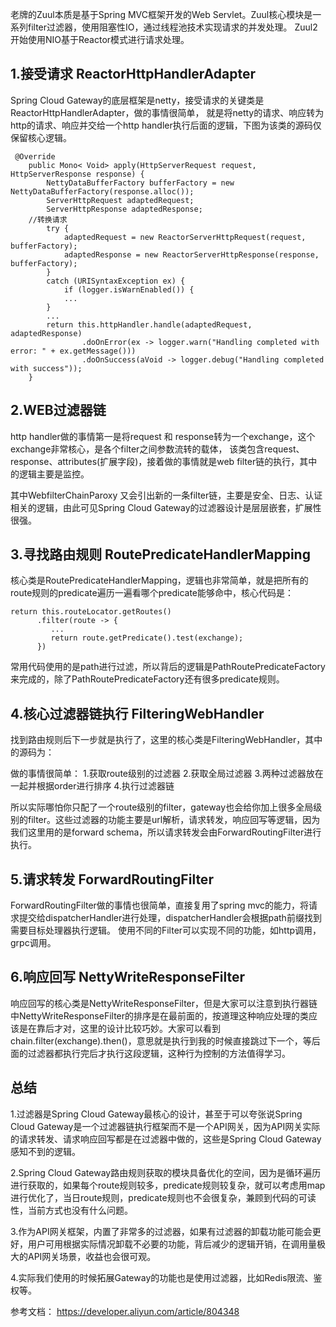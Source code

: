 
老牌的Zuul本质是基于Spring MVC框架开发的Web Servlet。Zuul核心模块是一系列filter过滤器，使用阻塞性IO，通过线程池技术实现请求的并发处理。
Zuul2开始使用NIO基于Reactor模式进行请求处理。

## 1.接受请求 ReactorHttpHandlerAdapter
Spring Cloud Gateway的底层框架是netty，接受请求的关键类是ReactorHttpHandlerAdapter，做的事情很简单，
就是将netty的请求、响应转为http的请求、响应并交给一个http handler执行后面的逻辑，下图为该类的源码仅保留核心逻辑。

```shell script
 @Override
    public Mono< Void> apply(HttpServerRequest request, HttpServerResponse response) {
        NettyDataBufferFactory bufferFactory = new NettyDataBufferFactory(response.alloc());
        ServerHttpRequest adaptedRequest;
        ServerHttpResponse adaptedResponse;
    //转换请求
        try {
            adaptedRequest = new ReactorServerHttpRequest(request, bufferFactory);
            adaptedResponse = new ReactorServerHttpResponse(response, bufferFactory);
        }
        catch (URISyntaxException ex) {
            if (logger.isWarnEnabled()) {
            ...
        }
        ...
        return this.httpHandler.handle(adaptedRequest, adaptedResponse)
                .doOnError(ex -> logger.warn("Handling completed with error: " + ex.getMessage()))
                .doOnSuccess(aVoid -> logger.debug("Handling completed with success"));
    }
```

## 2.WEB过滤器链 
http handler做的事情第一是将request 和 response转为一个exchange，这个exchange非常核心，是各个filter之间参数流转的载体，
该类包含request、response、attributes(扩展字段)，接着做的事情就是web filter链的执行，其中的逻辑主要是监控。

其中WebfilterChainParoxy 又会引出新的一条filter链，主要是安全、日志、认证相关的逻辑，由此可见Spring Cloud Gateway的过滤器设计是层层嵌套，扩展性很强。


## 3.寻找路由规则 RoutePredicateHandlerMapping
核心类是RoutePredicateHandlerMapping，逻辑也非常简单，就是把所有的route规则的predicate遍历一遍看哪个predicate能够命中，核心代码是：
```shell script
return this.routeLocator.getRoutes()
      .filter(route -> {
         ...
         return route.getPredicate().test(exchange);
      })
```
常用代码使用的是path进行过滤，所以背后的逻辑是PathRoutePredicateFactory来完成的，除了PathRoutePredicateFactory还有很多predicate规则。


## 4.核心过滤器链执行  FilteringWebHandler
找到路由规则后下一步就是执行了，这里的核心类是FilteringWebHandler，其中的源码为：


做的事情很简单：
1.获取route级别的过滤器
2.获取全局过滤器
3.两种过滤器放在一起并根据order进行排序
4.执行过滤器链

所以实际哪怕你只配了一个route级别的filter，gateway也会给你加上很多全局级别的filter。这些过滤器的功能主要是url解析，请求转发，响应回写等逻辑，因为我们这里用的是forward schema，所以请求转发会由ForwardRoutingFilter进行执行。

## 5.请求转发  ForwardRoutingFilter
ForwardRoutingFilter做的事情也很简单，直接复用了spring mvc的能力，将请求提交给dispatcherHandler进行处理，dispatcherHandler会根据path前缀找到需要目标处理器执行逻辑。
使用不同的Filter可以实现不同的功能，如http调用，grpc调用。


## 6.响应回写  NettyWriteResponseFilter
响应回写的核心类是NettyWriteResponseFilter，但是大家可以注意到执行器链中NettyWriteResponseFilter的排序是在最前面的，按道理这种响应处理的类应该是在靠后才对，这里的设计比较巧妙。大家可以看到chain.filter(exchange).then()，意思就是执行到我的时候直接跳过下一个，等后面的过滤器都执行完后才执行这段逻辑，这种行为控制的方法值得学习。


## 总结

1.过滤器是Spring Cloud Gateway最核心的设计，甚至于可以夸张说Spring Cloud Gateway是一个过滤器链执行框架而不是一个API网关，因为API网关实际的请求转发、请求响应回写都是在过滤器中做的，这些是Spring Cloud Gateway感知不到的逻辑。

2.Spring Cloud Gateway路由规则获取的模块具备优化的空间，因为是循环遍历进行获取的，如果每个route规则较多，predicate规则较复杂，就可以考虑用map进行优化了，当日route规则，predicate规则也不会很复杂，兼顾到代码的可读性，当前方式也没有什么问题。

3.作为API网关框架，内置了非常多的过滤器，如果有过滤器的卸载功能可能会更好，用户可用根据实际情况卸载不必要的功能，背后减少的逻辑开销，在调用量极大的API网关场景，收益也会很可观。

4.实际我们使用的时候拓展Gateway的功能也是使用过滤器，比如Redis限流、鉴权等。

参考文档：
https://developer.aliyun.com/article/804348